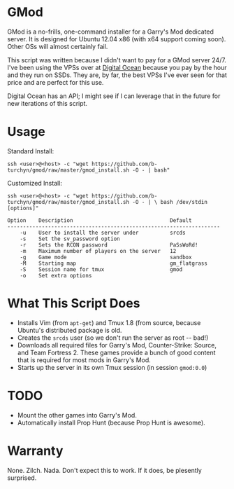 GMod
====

GMod is a no-frills, one-command installer for a Garry's Mod dedicated server.
It is designed for Ubuntu 12.04 x86 (with x64 support coming soon). Other OSs
will almost certainly fail.

This script was written because I didn't want to pay for a GMod server 24/7.
I've been using the VPSs over at [Digital Ocean](http://www.digitalocean.com)
because you pay by the hour and they run on SSDs. They are, by far, the best
VPSs I've ever seen for that price and are perfect for this use.

Digital Ocean has an API; I might see if I can leverage that in the future for
new iterations of this script. 

Usage
=====

Standard Install:

`ssh <user>@<host> -c "wget https://github.com/b-turchyn/gmod/raw/master/gmod_install.sh -O - | bash"`

Customized Install:

`ssh <user>@<host> -c "wget https://github.com/b-turchyn/gmod/raw/master/gmod_install.sh -O - | \
  bash /dev/stdin [options]"`

    Option    Description                               Default
    --------------------------------------------------------------------
        -u    User to install the server under          srcds
        -s    Set the sv_password option
        -r    Sets the RCON password                    PaSsWoRd!
        -m    Maximum number of players on the server   12
        -g    Game mode                                 sandbox
        -M    Starting map                              gm_flatgrass
        -S    Session name for tmux                     gmod
        -o    Set extra options

What This Script Does
=====================

* Installs Vim (from `apt-get`) and Tmux 1.8 (from source, because Ubuntu's
  distributed package is old.
* Creates the `srcds` user (so we don't run the server as root -- bad!)
* Downloads all required files for Garry's Mod, Counter-Strike: Source, and
  Team Fortress 2. These games provide a bunch of good content that is required
  for most mods in Garry's Mod.
* Starts up the server in its own Tmux session (in session `gmod:0.0`)

TODO
====

* Mount the other games into Garry's Mod.
* Automatically install Prop Hunt (because Prop Hunt is awesome).

Warranty
========

None. Zilch. Nada. Don't expect this to work. If it does, be plesently
surprised.
